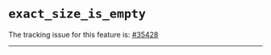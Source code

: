 # `exact_size_is_empty`

The tracking issue for this feature is: [#35428]

[#35428]: https://github.com/rust-lang/rust/issues/35428

------------------------
